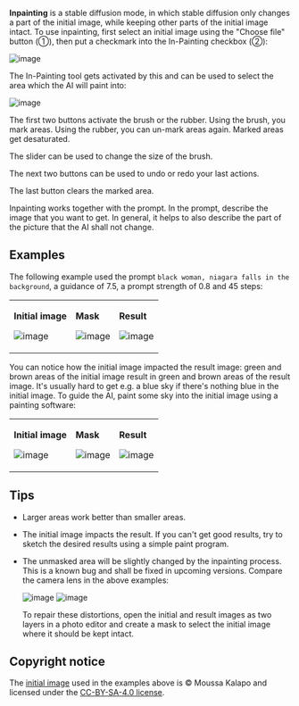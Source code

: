**Inpainting** is a stable diffusion mode, in which stable diffusion only changes a part of the initial image, while keeping other parts of the
initial image intact. To use inpainting, first select an initial image using the "Choose file" button (①), then put a checkmark into the In-Painting checkbox (②):

![image](https://user-images.githubusercontent.com/5852422/197878159-8edda335-5cfa-4080-aec4-f245038a6bfc.png)

The In-Painting tool gets activated by this and can be used to select the area which the AI will paint into:

![image](https://user-images.githubusercontent.com/5852422/197879010-40a51231-2d2c-46b6-a011-9d7df2056aac.png)

The first two buttons activate the brush or the rubber. Using the brush, you mark areas. Using the rubber, you can un-mark areas again. Marked areas 
get desaturated.

The slider can be used to change the size of the brush.

The next two buttons can be used to undo or redo your last actions.

The last button clears the marked area.

Inpainting works together with the prompt. In the prompt, describe the image that you want to get. In general, it helps to also describe the 
part of the picture that the AI shall not change.

## Examples

The following example used the prompt `black woman, niagara falls in the background`, a guidance of 7.5, a prompt strength of 0.8 and 45 steps:

<table><tr><td>

**Initial image**

![image](https://user-images.githubusercontent.com/5852422/197881315-20581991-ceb2-4961-ae8c-a2eea33663eb.png)

</td><td>

**Mask**

![image](https://user-images.githubusercontent.com/5852422/197881528-f8edc50f-6a1f-4e59-9c47-ef9e63454dc1.png)

</td><td>

**Result**

![image](https://user-images.githubusercontent.com/5852422/197881635-1500caad-339a-4cb9-8951-be1ec3b467e4.png)

</td></tr></table>

You can notice how the initial image impacted the result image: green and brown areas of the initial image result in green and brown areas of the result image. It's usually hard to get e.g. a blue sky if there's nothing blue in the initial image. To guide the AI, paint some sky into the initial image
using a painting software:

<table><tr><td>

**Initial image**

![image](https://user-images.githubusercontent.com/5852422/197882984-7cb0795f-8e22-42a2-a757-4e46d8862994.png)

</td><td>

**Mask**

![image](https://user-images.githubusercontent.com/5852422/197883385-87ec0b37-c83d-4d01-b31b-09ceed75bbb8.png)

</td><td>

**Result**

![image](https://user-images.githubusercontent.com/5852422/197883112-e6273d5f-dd31-46ce-a9bd-c0b331bc5302.png)

</td></tr></table>

## Tips
* Larger areas work better than smaller areas.
* The initial image impacts the result. If you can't get good results, try to sketch the desired results using a simple paint program.
* The unmasked area will be slightly changed by the inpainting process. This is a known bug and shall be fixed in upcoming versions.
    Compare the camera lens in the above examples:
        
    ![image](https://user-images.githubusercontent.com/5852422/197884233-b28dc993-9a38-49f7-b36a-e81497e16ef5.png)
    ![image](https://user-images.githubusercontent.com/5852422/197884029-1d30eed1-e6b3-4317-8c3e-d847766d4cae.png)

    To repair these distortions, open the initial and result images as two layers in a photo editor and create a mask to select the initial image
    where it should be kept intact.

## Copyright notice
The [initial image](https://commons.wikimedia.org/wiki/File:Femmes_Photographes.jpg) used in the examples above is © Moussa Kalapo and licensed 
under the [CC-BY-SA-4.0 license](https://creativecommons.org/licenses/by-sa/4.0/).